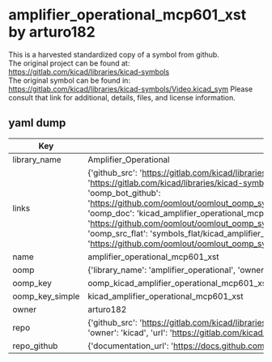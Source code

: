 # amplifier_operational_mcp601_xst by arturo182  
This is a harvested standardized copy of a symbol from github.  
The original project can be found at:  
https://gitlab.com/kicad/libraries/kicad-symbols  
The original symbol can be found in:
https://gitlab.com/kicad/libraries/kicad-symbols/Video.kicad_sym
Please consult that link for additional, details, files, and license information.  
## yaml dump  
| Key | Value |  
| --- | --- |  
| library_name | Amplifier_Operational |  
| links | {'github_src': 'https://gitlab.com/kicad/libraries/kicad-symbols/Video.kicad_sym', 'github_src_repo': 'https://gitlab.com/kicad/libraries/kicad-symbols', 'oomp_bot': 'kicad_amplifier_operational_mcp601_xst/working', 'oomp_bot_github': 'https://github.com/oomlout/oomlout_oomp_symbol_bot/tree/main/kicad_amplifier_operational_mcp601_xst/working', 'oomp_doc': 'kicad_amplifier_operational_mcp601_xst/working', 'oomp_doc_github': 'https://github.com/oomlout/oomlout_oomp_symbol_doc/tree/main/kicad_amplifier_operational_mcp601_xst/working', 'oomp_src_flat': 'symbols_flat/kicad_amplifier_operational_mcp601_xst/working', 'oomp_src_flat_github': 'https://github.com/oomlout/oomlout_oomp_symbol_src/tree/main/kicad_amplifier_operational_mcp601_xst/working'} |  
| name | amplifier_operational_mcp601_xst |  
| oomp | {'library_name': 'amplifier_operational', 'owner_name': 'kicad', 'symbol_name': 'amplifier_operational_mcp601_xst'} |  
| oomp_key | oomp_kicad_amplifier_operational_mcp601_xst |  
| oomp_key_simple | kicad_amplifier_operational_mcp601_xst |  
| owner | arturo182 |  
| repo | {'github_src': 'https://gitlab.com/kicad/libraries/kicad-symbols/Video.kicad_sym', 'name': 'libraries/kicad-symbols', 'owner': 'kicad', 'url': 'https://gitlab.com/kicad/libraries/kicad-symbols'} |  
| repo_github | {'documentation_url': 'https://docs.github.com/rest/repos/repos#get-a-repository', 'message': 'Not Found'} |  

